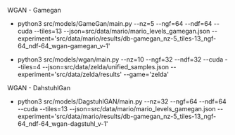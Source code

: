 WGAN - Gamegan
* python3 src/models/GameGan/main.py --nz=5 --ngf=64 --ndf=64 --cuda --tiles=13 --json=src/data/mario/mario_levels_gamegan.json --experiment='src/data/mario/results/db-gamegan_nz-5_tiles-13_ngf-64_ndf-64_wgan-gamegan_v-1'

* python3 src/models/wgan/main.py --nz=10 --ngf=32 --ndf=32 --cuda --tiles=4 --json=src/data/zelda/unified_samples.json --experiment='src/data/zelda/results' --game='zelda'

WGAN - DahstuhlGan
* python3 src/models/DagstuhlGAN/main.py --nz=32 --ngf=64 --ndf=64 --cuda --tiles=13 --json=src/data/mario/mario_levels_gamegan.json --experiment='src/data/mario/results/db-gamegan_nz-5_tiles-13_ngf-64_ndf-64_wgan-dagstuhl_v-1'
